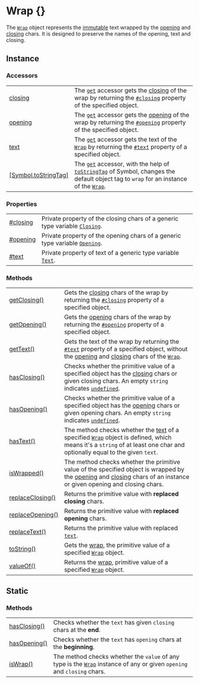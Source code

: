 # Wrap {}

The [`Wrap`](wrap.md) object represents the [immutable](https://developer.mozilla.org/en-US/docs/Glossary/Immutable) text wrapped by the [opening](../library/basic-concepts.md#opening) and [closing](../library/basic-concepts.md#closing) chars. It is designed to preserve the names of the opening, text and closing.

## Instance

### Accessors

|                                                                    |                                                                                                                                                                                                                                                                                                                                             |
| ------------------------------------------------------------------ | ------------------------------------------------------------------------------------------------------------------------------------------------------------------------------------------------------------------------------------------------------------------------------------------------------------------------------------------- |
| [closing](instance/accessors/closing.md)                           | The [`get`](https://developer.mozilla.org/en-US/docs/Web/JavaScript/Reference/Functions/get) accessor gets the [closing](../library/basic-concepts.md#closing) of the wrap by returning the [`#closing`](instance/properties/#closing-closing) property of the specified object.                                                            |
| [opening](instance/accessors/opening.md)                           | The [`get`](https://developer.mozilla.org/en-US/docs/Web/JavaScript/Reference/Functions/get) accessor gets the [opening](../library/basic-concepts.md#opening) of the wrap by returning the [`#opening`](instance/properties/#opening-opening) property of the specified object.                                                            |
| [text](instance/accessors/text.md)                                 | The [`get`](https://developer.mozilla.org/en-US/docs/Web/JavaScript/Reference/Functions/get) accessor gets the text of the [`Wrap`](wrap.md) by returning the [`#text`](instance/properties/#text-text) property of a specified object.                                                                                                     |
| [\[Symbol.toStringTag\]](instance/accessors/symbol.tostringtag.md) | The [`get`](https://developer.mozilla.org/en-US/docs/Web/JavaScript/Reference/Functions/get) accessor, with the help of [`toStringTag`](https://developer.mozilla.org/en-US/docs/Web/JavaScript/Reference/Global\_Objects/Symbol/toStringTag) of Symbol, changes the default object tag to `wrap` for an instance of the [`Wrap`](wrap.md). |



### Properties

|                                            |                                                                                                                                 |
| ------------------------------------------ | ------------------------------------------------------------------------------------------------------------------------------- |
| [#closing](instance/properties/closing.md) | Private property of the closing chars of a generic type variable [`Closing`](generic-type-variables.md#wrap-closing).           |
| [#opening](instance/properties/opening.md) | Private property of the opening chars of a generic type variable [`Opening`](generic-type-variables.md#wrap-opening).           |
| [#text](instance/properties/text.md)       | Private property of text of a generic type variable [`Text`](generic-type-variables.md#wrap-less-than...-text-...greater-than). |



### Methods

|                                                        |                                                                                                                                                                                                                                                                                              |
| ------------------------------------------------------ | -------------------------------------------------------------------------------------------------------------------------------------------------------------------------------------------------------------------------------------------------------------------------------------------- |
| [getClosing()](instance/methods/getclosing.md)         | Gets the [closing](../library/basic-concepts.md#closing) chars of the wrap by returning the [`#closing`](instance/properties/#closing-closing) property of a specified object.                                                                                                               |
| [getOpening()](instance/methods/getopening.md)         | Gets the [opening](../library/basic-concepts.md#opening) chars of the wrap by returning the [`#opening`](instance/properties/#opening-opening) property of a specified object.                                                                                                               |
| [getText()](instance/methods/gettext.md)               | Gets the text of the wrap by returning the [`#text`](instance/properties/#text-text) property of a specified object, without the [opening](instance/accessors/#wrap.prototype.opening) and [closing](instance/accessors/#wrap.prototype.closing) chars of the [`Wrap`](wrap.md).             |
| [hasClosing()](instance/methods/hasclosing.md)         | Checks whether the primitive value of a specified object has the [closing](instance/accessors/#wrap.prototype.closing) chars or given closing chars. An empty `string` indicates [`undefined`](https://developer.mozilla.org/en-US/docs/Web/JavaScript/Reference/Global\_Objects/undefined). |
| [hasOpening()](instance/methods/hasopening.md)         | Checks whether the primitive value of a specified object has the [opening](instance/accessors/#wrap.prototype.opening) chars or given opening chars. An empty `string` indicates [`undefined`](https://developer.mozilla.org/en-US/docs/Web/JavaScript/Reference/Global\_Objects/undefined). |
| [hasText()](instance/methods/hastext.md)               | The method checks whether the [text](instance/accessors/#wrap.prototype.text) of a specified [`Wrap`](wrap.md) object is defined, which means it's a `string` of at least one char and optionally equal to the given `text`.                                                                 |
| [isWrapped()](instance/methods/iswrapped.md)           | The method checks whether the primitive value of the specified object is wrapped by the [opening](instance/accessors/#wrap.prototype.opening) and [closing](instance/accessors/#wrap.prototype.closing) chars of an instance or given opening and closing chars.                             |
| [replaceClosing()](instance/methods/replaceclosing.md) | Returns the primitive value with **replaced** **closing** chars.                                                                                                                                                                                                                             |
| [replaceOpening()](instance/methods/replaceopening.md) | Returns the primitive value with **replaced** **opening** chars.                                                                                                                                                                                                                             |
| [replaceText()](instance/methods/replacetext.md)       | Returns the primitive value with replaced [`text`](instance/accessors/text.md).                                                                                                                                                                                                              |
| [toString()](instance/methods/tostring.md)             | Gets the [wrap](../library/basic-concepts.md#wrap), the primitive value of a specified [`Wrap`](wrap.md) object.                                                                                                                                                                             |
| [valueOf()](instance/methods/valueof.md)               | Returns the [wrap](../library/basic-concepts.md#wrap), primitive value of a specified [`Wrap`](wrap.md) object.                                                                                                                                                                              |



## Static

### Methods

|                                              |                                                                                                                                    |
| -------------------------------------------- | ---------------------------------------------------------------------------------------------------------------------------------- |
| [hasClosing()](static/methods/hasclosing.md) | Checks whether the `text` has given `closing` chars at the **end**.                                                                |
| [hasOpening()](static/methods/hasopening.md) | Checks whether the `text` has `opening` chars at the **beginning**.                                                                |
| [isWrap()](static/methods/iswrap.md)         | The method checks whether the `value` of any type is the [`Wrap`](wrap.md) instance of any or given `opening` and `closing` chars. |
